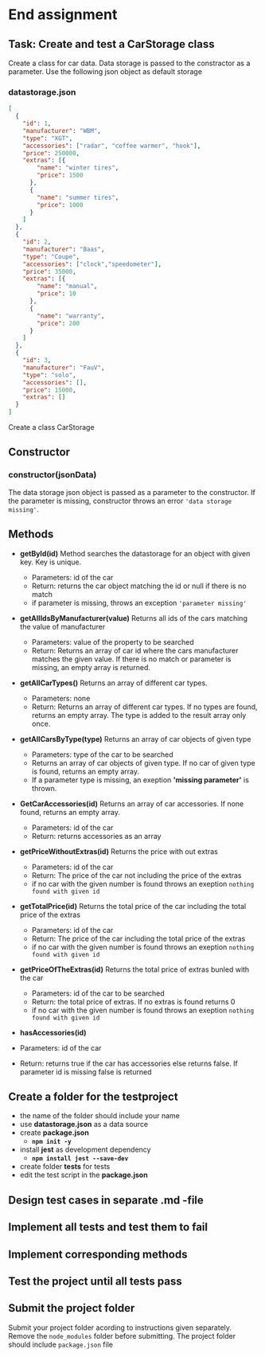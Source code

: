 # End assignment

## Task: Create and test a CarStorage class
Create a class for car data. Data storage is passed to the constractor as a parameter. Use the following json object as default storage

### datastorage.json

```json
[
  {
    "id": 1,
    "manufacturer": "WBM",
    "type": "XGT",
    "accessories": ["radar", "coffee warmer", "hook"],
    "price": 250000,
    "extras": [{
        "name": "winter tires",
        "price": 1500
      },
      {
        "name": "summer tires",
        "price": 1000
      }
    ]
  },
  {
    "id": 2,
    "manufacturer": "Baas",
    "type": "Coupe",
    "accessories": ["clock","speedometer"],
    "price": 35000,
    "extras": [{
        "name": "manual",
        "price": 10
      },
      {
        "name": "warranty",
        "price": 200
      }
    ]
  },
  {
    "id": 3,
    "manufacturer": "FauV",
    "type": "solo",
    "accessories": [],
    "price": 15000,
    "extras": []
  }
]
```

Create a class CarStorage

## Constructor

### **constructor(jsonData)**
The data storage json object is passed as a parameter to the constructor. If the parameter is missing, constructor throws an error `'data storage missing'`.


## Methods

- **getById(id)**
  Method searches the datastorage for an object with given key. Key is unique.

  - Parameters: id of the car
  - Return: returns the car object matching the id or null if there is no match
  - if parameter is missing, throws an exception `'parameter missing'`

- **getAllIdsByManufacturer(value)**
  Returns all ids of the cars matching the value of manufacturer
  
  - Parameters: value of the property to be searched
  - Return: Returns an array of car id where the cars manufacturer matches the given value. If there is no match or parameter is missing, an empty array is returned.
  
- **getAllCarTypes()**
  Returns an array of different car types. 

  - Parameters: none
  - Return: Returns an array of different car types. If no types are found, returns an empty array. The type is added to the result array only once.

- **getAllCarsByType(type)**
    Returns an array of car objects of given type

  - Parameters: type of the car to be searched
  - Returns an array of car objects of given type. If no car of given type is found, returns an empty array.
  - If a parameter type is missing, an exeption **'missing parameter'** is thrown.

- **GetCarAccessories(id)**
    Returns an array of car accessories. If none found, returns an empty array.

  - Parameters: id of the car 
  - Return: returns accessories as an array

- **getPriceWithoutExtras(id)**
    Returns the price with out extras

  - Parameters: id of the car
  - Return: The price of the car not including the price of the extras
  - if no car with the given number is found throws an exeption `nothing found with given id`

- **getTotalPrice(id)**
    Returns the total price of the car including the total price of the extras

  - Parameters: id of the car
  - Return: The price of the car including the total price of the extras
  - if no car with the given number is found throws an exeption `nothing found with given id`

- **getPriceOfTheExtras(id)**
    Returns the total price of extras bunled with the car
 
  - Parameters: id of the car to be searched
  - Return: the total price of extras. If no extras is found returns 0
  - if no car with the given number is found throws an exeption `nothing found with given id`


- **hasAccessories(id)**
  
- Parameters: id of the car
- Return: returns true if the car has accessories else returns false. If parameter id is missing false is returned
 

## Create a folder for the testproject
- the name of the folder should include your name
- use **datastorage.json** as a data source
- create **package.json**
  - **`npm init -y`**
- install **jest** as development dependency
  - **`npm install jest --save-dev`**
- create folder __tests__ for tests
- edit the test script in the **package.json**

## Design test cases in separate .md -file
## Implement all tests and test them to fail
## Implement corresponding methods
## Test the project until all tests pass

## Submit the project folder
Submit your project folder acording to instructions given separately.
Remove the `node_modules` folder before submitting.
The project folder should include `package.json` file